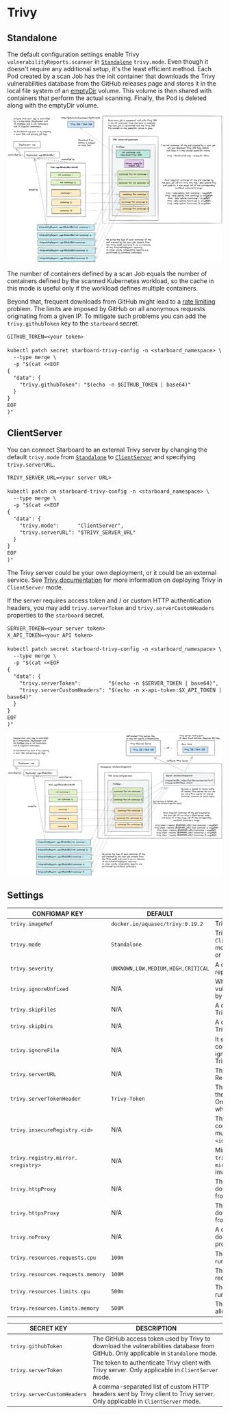 # Trivy

## Standalone

The default configuration settings enable Trivy `vulnerabilityReports.scanner` in [`Standalone`][trivy-standalone]
`trivy.mode`. Even though it doesn't require any additional setup, it's the least efficient method. Each Pod created
by a scan Job has the init container that downloads the Trivy vulnerabilities database from the GitHub releases page
and stores it in the local file system of an [emptyDir][emptyDir-volume] volume. This volume is then shared with
containers that perform the actual scanning. Finally, the Pod is deleted along with the emptyDir volume.

![](./../../images/design/trivy-standalone.png)

The number of containers defined by a scan Job equals the number of containers defined by the scanned Kubernetes
workload, so the cache in this mode is useful only if the workload defines multiple containers.

Beyond that, frequent downloads from GitHub might lead to a [rate limiting][gh-rate-limiting] problem. The limits are
imposed by GitHub on all anonymous requests originating from a given IP. To mitigate such problems you can add the
`trivy.githubToken` key to the `starboard` secret.

```
GITHUB_TOKEN=<your token>

kubectl patch secret starboard-trivy-config -n <starboard_namespace> \
  --type merge \
  -p "$(cat <<EOF
{
  "data": {
    "trivy.githubToken": "$(echo -n $GITHUB_TOKEN | base64)"
  }
}
EOF
)"
```

## ClientServer

You can connect Starboard to an external Trivy server by changing the default `trivy.mode` from
[`Standalone`][trivy-standalone] to [`ClientServer`][trivy-clientserver] and specifying `trivy.serverURL`.

```
TRIVY_SERVER_URL=<your server URL>

kubectl patch cm starboard-trivy-config -n <starboard_namespace> \
  --type merge \
  -p "$(cat <<EOF
{
  "data": {
    "trivy.mode":      "ClientServer",
    "trivy.serverURL": "$TRIVY_SERVER_URL"
  }
}
EOF
)"
```

The Trivy server could be your own deployment, or it could be an external service. See [Trivy documentation][trivy-clientserver]
for more information on deploying Trivy in `ClientServer` mode.

If the server requires access token and / or custom HTTP authentication headers, you may add `trivy.serverToken`
and `trivy.serverCustomHeaders` properties to the `starboard` secret.

```
SERVER_TOKEN=<your server token>
X_API_TOKEN=<your API token>

kubectl patch secret starboard-trivy-config -n <starboard_namespace> \
  --type merge \
  -p "$(cat <<EOF
{
  "data": {
    "trivy.serverToken":         "$(echo -n $SERVER_TOKEN | base64)",
    "trivy.serverCustomHeaders": "$(echo -n x-api-token:$X_API_TOKEN | base64)"
  }
}
EOF
)"
```

![](./../../images/design/trivy-clientserver.png)

## Settings

| CONFIGMAP KEY                     | DEFAULT                            | DESCRIPTION |
| --------------------------------- | ---------------------------------- | ----------- |
| `trivy.imageRef`                  | `docker.io/aquasec/trivy:0.19.2`   | Trivy image reference |
| `trivy.mode`                      | `Standalone`                       | Trivy client mode. Either `Standalone` or `ClientServer`. Depending on the active mode other settings might be applicable or required. |
| `trivy.severity`                  | `UNKNOWN,LOW,MEDIUM,HIGH,CRITICAL` | A comma separated list of severity levels reported by Trivy |
| `trivy.ignoreUnfixed`             | N/A                                | Whether to show only fixed vulnerabilities in vulnerabilities reported by Trivy. Set to `"true"` to enable it. |
| `trivy.skipFiles`                 | N/A                                | A comma separated list of file paths for Trivy to skip traversal. |
| `trivy.skipDirs`                  | N/A                                | A comma separated list of directories for Trivy to skip traversal. |
| `trivy.ignoreFile`                | N/A                                | It specifies the `.trivyignore` file which contains a list of vulnerability IDs to be ignored from vulnerabilities reported by Trivy. |
| `trivy.serverURL`                 | N/A                                | The endpoint URL of the Trivy server. Required in `ClientServer` mode. |
| `trivy.serverTokenHeader`         | `Trivy-Token`                      | The name of the HTTP header to send the authentication token to Trivy server. Only application in `ClientServer` mode when `trivy.serverToken` is specified. |
| `trivy.insecureRegistry.<id>`     | N/A                                | The registry to which insecure connections are allowed. There can be multiple registries with different registry `<id>`. |
| `trivy.registry.mirror.<registry>`| N/A                                | Mirror for the registry `<registry>`, e.g. `trivy.registry.mirror.index.docker.io: mirror.io` would use `mirror.io` to get images originated from `index.docker.io` |
| `trivy.httpProxy`                 | N/A                                | The HTTP proxy used by Trivy to download the vulnerabilities database from GitHub. |
| `trivy.httpsProxy`                | N/A                                | The HTTPS proxy used by Trivy to download the vulnerabilities database from GitHub. |
| `trivy.noProxy`                   | N/A                                | A comma separated list of IPs and domain names that are not subject to proxy settings. |
| `trivy.resources.requests.cpu`    | `100m`                             | The minimum amount of CPU required to run Trivy scanner pod. |
| `trivy.resources.requests.memory` | `100M`                             | The minimum amount of memory required to run Trivy scanner pod. |
| `trivy.resources.limits.cpu`      | `500m`                             | The maximum amount of CPU allowed to run Trivy scanner pod. |
| `trivy.resources.limits.memory`   | `500M`                             | The maximum amount of memory allowed to run Trivy scanner pod. |

| SECRET KEY                  | DESCRIPTION |
| --------------------------- | ----------- |
| `trivy.githubToken`         | The GitHub access token used by Trivy to download the vulnerabilities database from GitHub. Only applicable in `Standalone` mode. |
| `trivy.serverToken`         | The token to authenticate Trivy client with Trivy server. Only applicable in `ClientServer` mode. |
| `trivy.serverCustomHeaders` | A comma-separated list of custom HTTP headers sent by Trivy client to Trivy server. Only applicable in `ClientServer` mode. |

[trivy-standalone]: https://aquasecurity.github.io/trivy/latest/modes/standalone/
[emptyDir-volume]: https://kubernetes.io/docs/concepts/storage/volumes/#emptydir
[gh-rate-limiting]: https://docs.github.com/en/free-pro-team@latest/rest/overview/resources-in-the-rest-api#rate-limiting
[trivy-clientserver]: https://aquasecurity.github.io/trivy/latest/modes/client-server/

